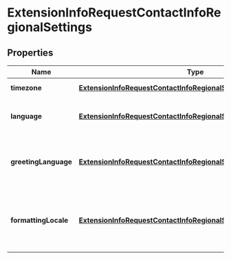 
# ExtensionInfoRequestContactInfoRegionalSettings

## Properties
Name | Type | Description | Notes
------------ | ------------- | ------------- | -------------
**timezone** | [**ExtensionInfoRequestContactInfoRegionalSettingsTimezone**](ExtensionInfoRequestContactInfoRegionalSettingsTimezone.md) | Timezone data |  [optional]
**language** | [**ExtensionInfoRequestContactInfoRegionalSettingsLanguage**](ExtensionInfoRequestContactInfoRegionalSettingsLanguage.md) | User interface language data |  [optional]
**greetingLanguage** | [**ExtensionInfoRequestContactInfoRegionalSettingsGreetingLanguage**](ExtensionInfoRequestContactInfoRegionalSettingsGreetingLanguage.md) | Information on language used for telephony greetings |  [optional]
**formattingLocale** | [**ExtensionInfoRequestContactInfoRegionalSettingsFormattingLocale**](ExtensionInfoRequestContactInfoRegionalSettingsFormattingLocale.md) | Formatting language preferences for numbers, dates and currencies |  [optional]



